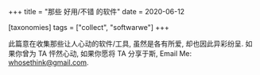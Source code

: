 +++
title = "那些 好用/不错 的软件"
date = 2020-06-12

[taxonomies]
tags = ["collect", "softwarwe"]
+++

此篇意在收集那些让人心动的软件/工具, 虽然是各有所爱, 却也因此异彩纷呈. 如果你曾为 TA 怦然心动, 如果你愿将 TA 分享于斯, Email Me: whosethink@gmail.com.
